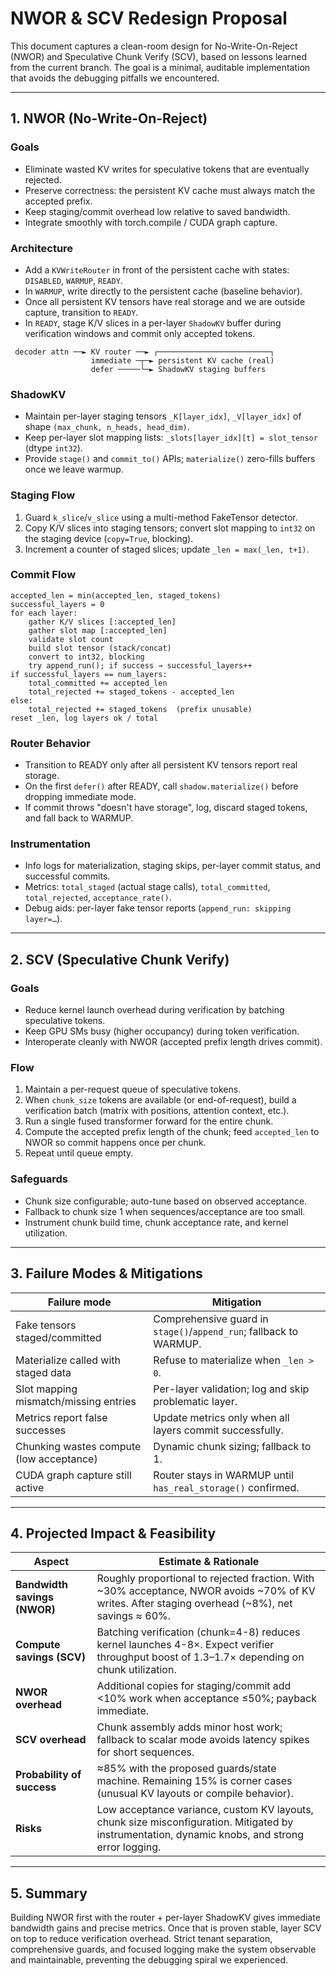 # NWOR & SCV Redesign Proposal

This document captures a clean-room design for No-Write-On-Reject (NWOR) and Speculative Chunk Verify (SCV), based on lessons learned from the current branch. The goal is a minimal, auditable implementation that avoids the debugging pitfalls we encountered.

---

## 1. NWOR (No-Write-On-Reject)

### Goals
- Eliminate wasted KV writes for speculative tokens that are eventually rejected.
- Preserve correctness: the persistent KV cache must always match the accepted prefix.
- Keep staging/commit overhead low relative to saved bandwidth.
- Integrate smoothly with torch.compile / CUDA graph capture.

### Architecture
- Add a `KVWriteRouter` in front of the persistent cache with states: `DISABLED`, `WARMUP`, `READY`.
- In `WARMUP`, write directly to the persistent cache (baseline behavior).
- Once all persistent KV tensors have real storage and we are outside capture, transition to `READY`.
- In `READY`, stage K/V slices in a per-layer `ShadowKV` buffer during verification windows and commit only accepted tokens.

```
 decoder attn ──► KV router ──► ┌─────────────────────────┐
                  immediate ─┬─► persistent KV cache (real)
                  defer ─────└─► ShadowKV staging buffers
```

### ShadowKV
- Maintain per-layer staging tensors `_K[layer_idx]`, `_V[layer_idx]` of shape `(max_chunk, n_heads, head_dim)`.
- Keep per-layer slot mapping lists: `_slots[layer_idx][t] = slot_tensor` (dtype `int32`).
- Provide `stage()` and `commit_to()` APIs; `materialize()` zero-fills buffers once we leave warmup.

### Staging Flow
1. Guard `k_slice`/`v_slice` using a multi-method FakeTensor detector.
2. Copy K/V slices into staging tensors; convert slot mapping to `int32` on the staging device (`copy=True`, blocking).
3. Increment a counter of staged slices; update `_len = max(_len, t+1)`.

### Commit Flow
```
accepted_len = min(accepted_len, staged_tokens)
successful_layers = 0
for each layer:
    gather K/V slices [:accepted_len]
    gather slot map [:accepted_len]
    validate slot count
    build slot tensor (stack/concat)
    convert to int32, blocking
    try append_run(); if success → successful_layers++
if successful_layers == num_layers:
    total_committed += accepted_len
    total_rejected += staged_tokens - accepted_len
else:
    total_rejected += staged_tokens  (prefix unusable)
reset _len, log layers ok / total
```

### Router Behavior
- Transition to READY only after all persistent KV tensors report real storage.
- On the first `defer()` after READY, call `shadow.materialize()` before dropping immediate mode.
- If commit throws "doesn't have storage", log, discard staged tokens, and fall back to WARMUP.

### Instrumentation
- Info logs for materialization, staging skips, per-layer commit status, and successful commits.
- Metrics: `total_staged` (actual stage calls), `total_committed`, `total_rejected`, `acceptance_rate()`.
- Debug aids: per-layer fake tensor reports (`append_run: skipping layer=…`).

---

## 2. SCV (Speculative Chunk Verify)

### Goals
- Reduce kernel launch overhead during verification by batching speculative tokens.
- Keep GPU SMs busy (higher occupancy) during token verification.
- Interoperate cleanly with NWOR (accepted prefix length drives commit).

### Flow
1. Maintain a per-request queue of speculative tokens.
2. When `chunk_size` tokens are available (or end-of-request), build a verification batch (matrix with positions, attention context, etc.).
3. Run a single fused transformer forward for the entire chunk.
4. Compute the accepted prefix length of the chunk; feed `accepted_len` to NWOR so commit happens once per chunk.
5. Repeat until queue empty.

### Safeguards
- Chunk size configurable; auto-tune based on observed acceptance.
- Fallback to chunk size 1 when sequences/acceptance are too small.
- Instrument chunk build time, chunk acceptance rate, and kernel utilization.

---

## 3. Failure Modes & Mitigations

| Failure mode                              | Mitigation                                                     |
|-------------------------------------------|----------------------------------------------------------------|
| Fake tensors staged/committed             | Comprehensive guard in `stage()`/`append_run`; fallback to WARMUP. |
| Materialize called with staged data       | Refuse to materialize when `_len > 0`.                          |
| Slot mapping mismatch/missing entries     | Per-layer validation; log and skip problematic layer.          |
| Metrics report false successes            | Update metrics only when all layers commit successfully.       |
| Chunking wastes compute (low acceptance)  | Dynamic chunk sizing; fallback to 1.                           |
| CUDA graph capture still active           | Router stays in WARMUP until `has_real_storage()` confirmed.   |

---

## 4. Projected Impact & Feasibility

| Aspect | Estimate & Rationale |
|--------|----------------------|
| **Bandwidth savings (NWOR)** | Roughly proportional to rejected fraction. With ~30% acceptance, NWOR avoids ~70% of KV writes. After staging overhead (~8%), net savings ≈ 60%. |
| **Compute savings (SCV)** | Batching verification (chunk=4-8) reduces kernel launches 4-8×. Expect verifier throughput boost of 1.3–1.7× depending on chunk utilization. |
| **NWOR overhead** | Additional copies for staging/commit add <10% work when acceptance ≤50%; payback immediate. |
| **SCV overhead** | Chunk assembly adds minor host work; fallback to scalar mode avoids latency spikes for short sequences. |
| **Probability of success** | ≈85% with the proposed guards/state machine. Remaining 15% is corner cases (unusual KV layouts or compile behavior). |
| **Risks** | Low acceptance variance, custom KV layouts, chunk size misconfiguration. Mitigated by instrumentation, dynamic knobs, and strong error logging. |

---

## 5. Summary

Building NWOR first with the router + per-layer ShadowKV gives immediate bandwidth gains and precise metrics. Once that is proven stable, layer SCV on top to reduce verification overhead. Strict tenant separation, comprehensive guards, and focused logging make the system observable and maintainable, preventing the debugging spiral we experienced.

